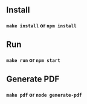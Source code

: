 
## Install

#### `make install` or `npm install`


## Run

#### `make run` or `npm start`


## Generate PDF

#### `make pdf` or `node generate-pdf`
